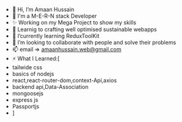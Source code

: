 - 👋 Hi, I’m Amaan Hussain
- 🤗 I'm a M-E-R-N stack Developer
- ✨ Working on my Mega Project to show my skills
- 👀 Learnig to crafting well optimised sustainable webapps
- 🌱 I’currently learning ReduxToolKit
- 💞️ I’m looking to collaborate with people and solve their problems
- 📫 email => amaanhussain.web@gmail.com 
- ⚡ What I Learned:[
- tailwide css
- basics of nodejs
- react,react-router-dom,context-Api,axios
- backend api,Data-Association
- mongoosejs
- express js
- Passportjs 
- ]

<!---
Amaan-webDeveloper/Amaan-webDeveloper is a ✨ special ✨ repository because its `README.md` (this file) appears on your GitHub profile.
You can click the Preview link to take a look at your changes.
--->
